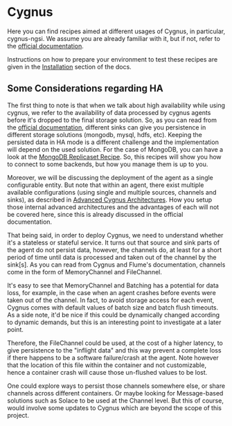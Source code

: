 # Cygnus

Here you can find recipes aimed at different usages of Cygnus, in particular, cygnus-ngsi. We assume you are already familiar with it, but if not, refer to the [official documentation](http://fiware-cygnus.readthedocs.io/en/latest/index.html).

Instructions on how to prepare your environment to test these recipes are given in the [Installation](../../installation.md) section of the docs.


## Some Considerations regarding HA

The first thing to note is that when we talk about high availability while using cygnus, we refer to the availability of data processed by cygnus agents before it's dropped to the final storage solution. So, as you can read from the [official documentation](http://fiware-cygnus.readthedocs.io/en/latest/index.html), different sinks can give you persistence in different storage solutions (mongodb, mysql, hdfs, etc). Keeping the persisted data in HA mode is a different challenge and the implementation will depend on the used solution. For the case of MongoDB, you can have a look at the [MongoDB Replicaset Recipe](../../utils/mongodb/replica/readme.md). So, this recipes will show you how to connect to some backends, but how you manage them is up to you.

Moreover, we will be discussing the deployment of the agent as a single configurable entity. But note that within an agent, there exist multiple available configurations (using single and multiple sources, channels and sinks), as described in [Advanced Cygnus Architectures](http://fiware-cygnus.readthedocs.io/en/latest/architecture/index.html#advanced-cygnus-architectures). How you setup those internal advanced architectures and the advantages of each will not be covered here, since this is already discussed in the official documentation.

That being said, in order to deploy Cygnus, we need to understand whether it's a stateless or stateful service. It turns out that source and sink parts of the agent do not persist data, however, the channels do, at least for a short period of time until data is processed and taken out of the channel by the sink[s]. As you can read from Cygnus and Flume's documentation, channels come in the form of MemoryChannel and FileChannel.

It's easy to see that MemoryChannel and Batching has a potential for data loss, for example, in the case when an agent crashes before events were taken out of the channel. In fact, to avoid storage access for each event, Cygnus comes with default values of batch size and batch flush timeouts. As a side note, it'd be nice if this could be dynamically changed according to dynamic demands, but this is an interesting point to investigate at a later point.

Therefore, the FileChannel could be used, at the cost of a higher latency, to give persistence to the "inflight data" and this way prevent a complete loss if there happens to be a software failure/crash at the agent. Note however that the location of this file within the container and not customizable, hence a container crash will cause those un-flushed values to be lost.

One could explore ways to persist those channels somewhere else, or share channels across different containers. Or maybe looking for Message-based solutions such as Solace to be used at the Channel level. But this of course, would involve some updates to Cygnus which are beyond the scope of this project.
